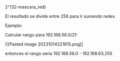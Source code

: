 2^(32-mascara_red)

El resultado se divide entre 256 para ir sumando redes

Ejemplo:

Calcular rango para 192.168.56.0/21:

![[Pasted image 20231014221615.png]]

entonces el rango seria 192.168.56.0 - 192.168.63.255
